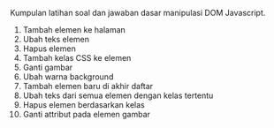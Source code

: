 Kumpulan latihan soal dan jawaban dasar manipulasi DOM Javascript.
1. Tambah elemen ke halaman
2. Ubah teks elemen
3. Hapus elemen
4. Tambah kelas CSS ke elemen
5. Ganti gambar
6. Ubah warna background
7. Tambah elemen baru di akhir daftar
8. Ubah teks dari semua elemen dengan kelas tertentu
9. Hapus elemen berdasarkan kelas
10. Ganti attribut pada elemen gambar